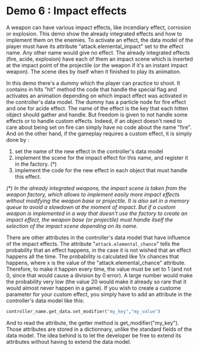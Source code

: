 # Demo 6 : Impact effects

A weapon can have various impact effects, like incendiary effect, corrosion or explosion. This demo show the already integrated effects and how to implement them on the enemies.
To activate an effect, the data model of the player must have its attribute "attack.elemental_impact" set to the effect name. Any other name would give no effect. The already integrated effects (fire, acide, explosion) have each of them an impact scene which is inserted at the impact point of the projectile (or the weapon if it's an instant impact weapon). The scene dies by itself when it finished to play its animation.

In this demo there's a dummy which the player can practice to shoot. It contains in hits "hit" method the code that handle the special flag and activates an animation depending on which impact effect was activated in the controller's data model. The dummy has a particle node for fire effect and one for acide effect. The name of the effect is the key that each hitten object should gather and handle. But freedom is given to not handle some effects or to handle custom effects. Indeed, if an object doesn't need to care about being set on fire can simply have no code about the name "fire". And on the other hand, if the gameplay requires a custom effect, it is simply done by :

1. set the name of the new effect in the controller's data model
2. implement the scene for the impact effect for this name, and register it in the factory. (*)
3. implement the code for the new effect in each object that must handle this effect.

_(*) In the already integrated weapons, the impact scene is taken from the weapon factory, which allows to implement easily more impact effects without modifying the weapon base or projectile. It is also set in a memory queue to avoid a slowdown at the moment of impact._
_But if a custom weapon is implemented in a way that doesn't use the factory to create an impact effect, the weapon base (or projectile) must handle itself the selection of the impact scene depending on its name._

There are other attributes in the controller's data model that have influence of the impact effects. The attribute "`attack.elemental_chance`" tells the probability that an effect happens, in the case it is not wished that an effect happens all the time. The probability is calculated like 1/x chances that happens, where x is the value of the "attack.elemental_chance" attribute. Therefore, to make it happen every time, the value must be set to 1 (and not 0, since that would cause a division by 0 error). A large number would make the probability very low (the value 20 would make it already so rare that it would almost never happen in a game).
If you wish to create a custome parameter for your custom effect, you simply have to add an attribute in the controller's data model like this:

```python
controller_name.get_data.set_modifier("my_key","my_value")
```

And to read the attribute, the getter method is get_modifier("my_key").
Those attributes are stored in a dictionnary, unlike the standard fields of the data model. The idea behind is to let the developer be free to extend its attributes without having to extend the data model.
